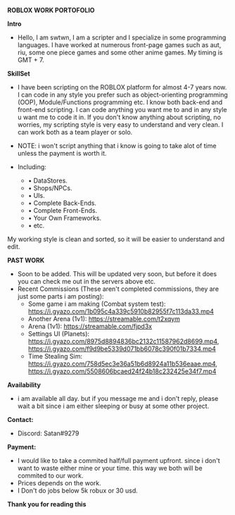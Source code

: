 __ROBLOX WORK PORTOFOLIO__

**Intro**
* Hello, I am swtwn, I am a scripter and I specialize in some programming languages. I have worked at numerous front-page games such as aut, riu, some one piece games and some other anime games. My timing is GMT + 7.

**SkillSet**
* I have been scripting on the ROBLOX platform for almost 4-7 years now. I can code in any style you prefer such as object-orienting programming (OOP), Module/Functions programming etc. I know both back-end and front-end scripting. I can code anything you want me to and in any style u want me to code it in. If you don't know anything about scripting, no worries, my scripting style is very easy to understand and very clean. I can work both as a team player or solo.
* NOTE: i won't script anything that i know is going to take alot of time unless the payment is worth it.

* Including:
  * • DataStores.
  * • Shops/NPCs.
  * • UIs.
  * • Complete Back-Ends.
  * • Complete Front-Ends.
  * • Your Own Frameworks.
  * • etc.

My working style is clean and sorted, so it will be easier to understand and edit.

**PAST WORK**
* Soon to be added. This will be updated very soon, but before it does you can check me out in the servers above etc.
* Recent Commissions (These aren't completed commissions, they are just some parts i am posting):
  * Some game i am making (Combat system test): https://i.gyazo.com/1b095c4a339c5910b82955f7c113da33.mp4
  * Another Arena (1v1): https://streamable.com/t2xqym
  * Arena (1v1): https://streamable.com/fjpd3x
  * Settings UI (Planets): https://i.gyazo.com/8975d8894836bc2132c11587962d8699.mp4, https://i.gyazo.com/f9d9be5339d071bb6078c390f01b7334.mp4
  * Time Stealing Sim: https://i.gyazo.com/758d5ec3e36a51b6d8924a11b536eaae.mp4, https://i.gyazo.com/5508606bcaed24f24b18c232425e34f7.mp4

**Availability**
* i am available all day. but if you message me and i don't reply, please wait a bit since i am either sleeping or busy at some other project.

**Contact:**
* Discord: Satan#9279

**Payment:**
* I would like to take a commited half/full payment upfront. since i don't want to waste either mine or your time. this way we both will be commited to our work.
* Prices depends on the work.
* I Don't do jobs below 5k robux or 30 usd.

**Thank you for reading this**
